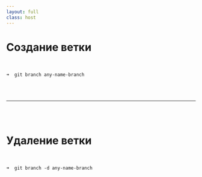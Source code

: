 ```yaml
---
layout: full
class: host
---
```


# Создание ветки

<br />

```shell
➜  git branch any-name-branch
```

<br />
<br />

<hr />

<br />
<br />


# Удаление ветки

<br />

```shell
➜  git branch -d any-name-branch
```

<style>
    .host code {
        font-size: 2rem;
    }
</style>
